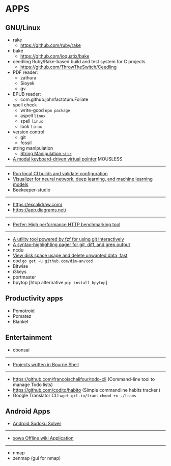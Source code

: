 # APPS

## GNU/Linux
- rake
    - https://github.com/ruby/rake
- bake
    - https://github.com/ioquatix/bake
- ceedling
    Ruby/Rake-based build and test system for C projects
    - https://github.com/ThrowTheSwitch/Ceedling
- PDF reader:
    - zathura
    - Sioyek
    - gv
- EPUB reader:
    - com.github.johnfactotum.Foliate
- spell check
    - write-good  `npm package`
    - aspell      `linux`
    - spell       `linux`
    - look        `linux`
- version control
    - git
    - fossil
- string manipulation
    - [String Manipulation `sttr`](https://snapcraft.io/sttr)
- [A modal keyboard-driven virtual pointer](https://github.com/rvaiya/warpd) MOUSLESS

------------------------------------------------------------------------

- [Run local CI builds and validate configuration](https://snapcraft.io/circleci)
- [Visualizer for neural network, deep learning, and machine learning models](https://snapcraft.io/netron)
- Beekeeper-studio

------------------------------------------------------------------------
- https://excalidraw.com/
- https://app.diagrams.net/


------------------------------------------------------------------------
- [Perfer: High performance HTTP benchmarking tool](https://github.com/ohler55/perfer)

------------------------------------------------------------------------
- [A utility tool powered by fzf for using git interactively](https://github.com/wfxr/forgit)
- [A syntax-highlighting pager for git, diff, and grep output](https://github.com/dandavison/delta)
- ncdu
- [View disk space usage and delete unwanted data, fast](https://github.com/Byron/dua-cli)
- cod `go get -u github.com/dim-an/cod`
- Bitwise
- i3keys
- portmaster
- bpytop [htop alternative `pip install bpytop`]

## Productivity apps
- Pomotroid
- Pomatez
- Blanket

## Entertainment
- cbonsai


------------------------------------------------------------------------
- [Projects written in Bourne Shell](https://github.com/terminalforlife/Extra)
------------------------------------------------------------------------

- https://github.com/francoischalifour/todo-cli (Command-line tool to manage Todo lists)
- https://github.com/codito/habito (Simple commandline habits tracker.)
- Google Translator CLI
      `wget git.io/trans`
      `chmod +x ./trans`

## Android Apps
- [Android Sudoku Solver](https://github.com/hypertensiune/Android-Sudoku-Solver-OCR)

------------------------------------------------------------------------

- [xowa Offline wiki Application](https://github.com/gnosygnu/xowa)




------------------------------------------------------------------------
- nmap
- zenmap (gui for nmap)
